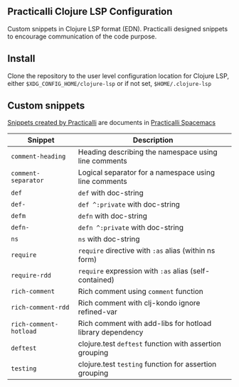 ## Practicalli Clojure LSP Configuration

Custom snippets in Clojure LSP format (EDN).  Practicalli designed snippets to encourage communication of the code purpose.

## Install

Clone the repository to the user level configuration location for Clojure LSP, either `$XDG_CONFIG_HOME/clojure-lsp` or if not set, `$HOME/.clojure-lsp`


## Custom snippets

[Snippets created by Practicalli](https://practical.li/spacemacs/snippets/clojure-lsp/practicalli-snippets.html) are documents in [Practicalli Spacemacs](https://practical.li/spacemacs/snippets/clojure-lsp/practicalli-snippets.html)

| Snippet                | Description                                               |
|------------------------|-----------------------------------------------------------|
| `comment-heading`      | Heading describing the namespace using line comments      |
| `comment-separator`    | Logical separator for a namespace using line comments     |
| `def`                  | `def` with doc-string                                     |
| `def-`                 | `def ^:private` with doc-string                           |
| `defm`                 | `defn` with doc-string                                    |
| `defn-`                | `defn ^:private` with doc-string                          |
| `ns`                   | `ns` with doc-string                                      |
| `require`              | `require` directive with `:as` alias (within ns form)     |
| `require-rdd`          | `require` expression with `:as` alias (self-contained)    |
| `rich-comment`         | Rich comment using `comment` function                     |
| `rich-comment-rdd`     | Rich comment with clj-kondo ignore refined-var            |
| `rich-comment-hotload` | Rich comment with add-libs for hotload library dependency |
| `deftest`              | clojure.test `deftest` function with assertion grouping   |
| `testing`              | clojure.test `testing` function for assertion grouping    |
